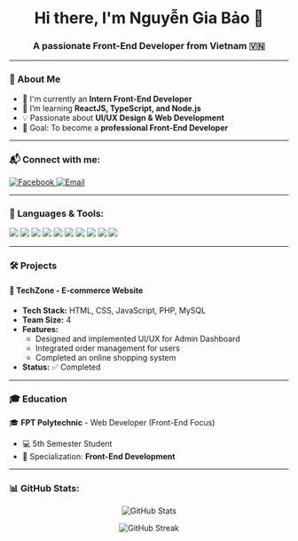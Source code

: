 <h1 align="center">Hi there, I'm Nguyễn Gia Bảo 👋</h1>
<h3 align="center">A passionate Front-End Developer from Vietnam 🇻🇳</h3>

---

### 📌 About Me  
- 🌱 I'm currently an **Intern Front-End Developer**  
- 🔭 I’m learning **ReactJS, TypeScript, and Node.js**  
- 💡 Passionate about **UI/UX Design & Web Development**  
- 🎯 Goal: To become a **professional Front-End Developer**  

---

### 📬 Connect with me:  
<p align="left">
  <a href="https://www.facebook.com/proteinboyf/" target="_blank">
    <img src="https://img.shields.io/badge/Facebook-%231877F2.svg?style=for-the-badge&logo=facebook&logoColor=white" alt="Facebook" />
  </a>
  <a href="mailto:13monsu@gmail.com">
    <img src="https://img.shields.io/badge/Gmail-D14836?style=for-the-badge&logo=gmail&logoColor=white" alt="Email" />
  </a>
</p>

---

### 🚀 Languages & Tools:  
<p align="left">
  <img src="https://img.shields.io/badge/HTML5-%23E34F26.svg?style=for-the-badge&logo=html5&logoColor=white" />
  <img src="https://img.shields.io/badge/CSS3-%231572B6.svg?style=for-the-badge&logo=css3&logoColor=white" />
  <img src="https://img.shields.io/badge/JavaScript-%23F7DF1E.svg?style=for-the-badge&logo=javascript&logoColor=black" />
  <img src="https://img.shields.io/badge/TypeScript-%23007ACC.svg?style=for-the-badge&logo=typescript&logoColor=white" />
  <img src="https://img.shields.io/badge/Node.js-%23339933.svg?style=for-the-badge&logo=node.js&logoColor=white" />
  <img src="https://img.shields.io/badge/PHP-%23777BB4.svg?style=for-the-badge&logo=php&logoColor=white" />
  <img src="https://img.shields.io/badge/MySQL-%234479A1.svg?style=for-the-badge&logo=mysql&logoColor=white" />
  <img src="https://img.shields.io/badge/Git-%23F05032.svg?style=for-the-badge&logo=git&logoColor=white" />
  <img src="https://img.shields.io/badge/GitHub-%23121011.svg?style=for-the-badge&logo=github&logoColor=white" />
  <img src="https://img.shields.io/badge/Figma-%23F24E1E.svg?style=for-the-badge&logo=figma&logoColor=white" />
</p>

---

### 🛠 Projects  
#### 🛒 **TechZone - E-commerce Website**  
- **Tech Stack:** HTML, CSS, JavaScript, PHP, MySQL  
- **Team Size:** 4  
- **Features:**  
  - Designed and implemented UI/UX for Admin Dashboard  
  - Integrated order management for users  
  - Completed an online shopping system  
- **Status:** ✅ Completed  

---

### 🎓 Education  
🎓 **FPT Polytechnic** - Web Developer (Front-End Focus)  
- 💻 5th Semester Student  
- 🌟 Specialization: **Front-End Development**  

---

### 📊 GitHub Stats:  
<p align="center">
  <img src="https://github-readme-stats.vercel.app/api?username=your-github-username&show_icons=true&theme=radical" alt="GitHub Stats" />
</p>

<p align="center">
  <img src="https://github-readme-streak-stats.herokuapp.com/?user=your-github-username&theme=radical" alt="GitHub Streak" />
</p>

<p align="center">
